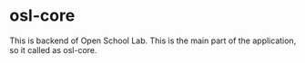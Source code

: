 # osl-core
This is backend of Open School Lab. This is the main part of the application, so it called as osl-core.